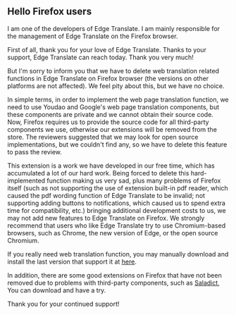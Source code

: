 ## Hello Firefox users

I am one of the developers of Edge Translate. I am mainly responsible for the management of Edge Translate on the Firefox browser.

First of all, thank you for your love of Edge Translate. Thanks to your support, Edge Translate can reach today. Thank you very much!

But I'm sorry to inform you that we have to delete web translation related functions in Edge Translate on Firefox browser (the versions on other platforms are not affected). We feel pity about this, but we have no choice.

In simple terms, in order to implement the web page translation function, we need to use Youdao and Google's web page translation components, but these components are private and we cannot obtain their source code. Now, Firefox requires us to provide the source code for all third-party components we use, otherwise our extensions will be removed from the store. The reviewers suggested that we may look for open source implementations, but we couldn't find any, so we have to delete this feature to pass the review.

This extension is a work we have developed in our free time, which has accumulated a lot of our hard work. Being forced to delete this hard-implemented function making us very sad, plus many problems of Firefox itself (such as not supporting the use of extension built-in pdf reader, which caused the pdf wording function of Edge Translate to be invalid; not supporting adding buttons to notifications, which caused us to spend extra time for compatibility, etc.) bringing additional development costs to us, we may not add new features to Edge Translate on Firefox. We strongly recommend that users who like Edge Translate try to use Chromium-based browsers, such as Chrome, the new version of Edge, or the open source Chromium.

If you really need web translation function, you may manually download and install the last version that support it at [here](https://github.com/EdgeTranslate/EdgeTranslate/releases/download/1.7.2/EdgeTranslate_firefox_v1.7.2.xpi).

In addition, there are some good extensions on Firefox that have not been removed due to problems with third-party components, such as [Saladict](https://addons.mozilla.org/zh-CN/firefox/addon/ext-saladict ), You can download and have a try.

Thank you for your continued support!
